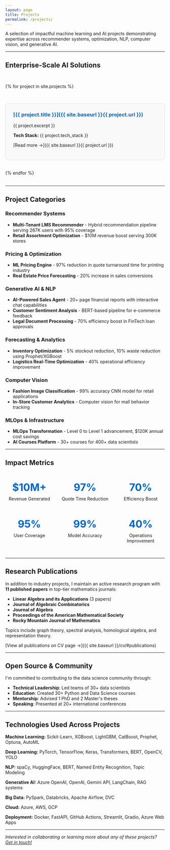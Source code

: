 ```yaml
---
layout: page
title: Projects
permalink: /projects/
---
```


A selection of impactful machine learning and AI projects demonstrating expertise across recommender systems, optimization, NLP, computer vision, and generative AI.

---

## Enterprise-Scale AI Solutions

<div class="project-grid" markdown="1">

{% for project in site.projects %}
<div class="project-card" markdown="1">

### [{{ project.title }}]({{ site.baseurl }}{{ project.url }})

{{ project.excerpt }}

**Tech Stack:** {{ project.tech_stack }}

[Read more →]({{ site.baseurl }}{{ project.url }})

</div>
{% endfor %}

</div>

---

## Project Categories

### Recommender Systems
- **Multi-Tenant LMS Recommender** - Hybrid recommendation pipeline serving 267K users with 95% coverage
- **Retail Assortment Optimization** - $10M revenue boost serving 300K stores

### Pricing & Optimization
- **ML Pricing Engine** - 97% reduction in quote turnaround time for printing industry
- **Real Estate Price Forecasting** - 20% increase in sales conversions

### Generative AI & NLP
- **AI-Powered Sales Agent** - 20+ page financial reports with interactive chat capabilities
- **Customer Sentiment Analysis** - BERT-based pipeline for e-commerce feedback
- **Legal Document Processing** - 70% efficiency boost in FinTech loan approvals

### Forecasting & Analytics
- **Inventory Optimization** - 5% stockout reduction, 10% waste reduction using Prophet/XGBoost
- **Logistics Real-Time Optimization** - 40% operational efficiency improvement

### Computer Vision
- **Fashion Image Classification** - 99% accuracy CNN model for retail applications
- **In-Store Customer Analytics** - Computer vision for mall behavior tracking

### MLOps & Infrastructure
- **MLOps Transformation** - Level 0 to Level 1 advancement, $120K annual cost savings
- **AI Courses Platform** - 30+ courses for 400+ data scientists

---

## Impact Metrics

<div class="metrics-grid" markdown="1">

**$10M+**
Revenue Generated

**97%**
Quote Time Reduction

**70%**
Efficiency Boost

**95%**
User Coverage

**99%**
Model Accuracy

**40%**
Operations Improvement

</div>

---

## Research Publications

In addition to industry projects, I maintain an active research program with **11 published papers** in top-tier mathematics journals:

- **Linear Algebra and its Applications** (3 papers)
- **Journal of Algebraic Combinatorics**
- **Journal of Algebra**
- **Proceedings of the American Mathematical Society**
- **Rocky Mountain Journal of Mathematics**

Topics include graph theory, spectral analysis, homological algebra, and representation theory.

[View all publications on CV page →]({{ site.baseurl }}/cv/#publications)

---

## Open Source & Community

I'm committed to contributing to the data science community through:

- **Technical Leadership**: Led teams of 30+ data scientists
- **Education**: Created 30+ Python and Data Science courses
- **Mentorship**: Advised 1 PhD and 2 Master's theses
- **Speaking**: Presented at 20+ international conferences

---

## Technologies Used Across Projects

**Machine Learning:** Scikit-Learn, XGBoost, LightGBM, CatBoost, Prophet, Optuna, AutoML

**Deep Learning:** PyTorch, TensorFlow, Keras, Transformers, BERT, OpenCV, YOLO

**NLP:** spaCy, HuggingFace, BERT, Named Entity Recognition, Topic Modeling

**Generative AI:** Azure OpenAI, OpenAI, Gemini API, LangChain, RAG systems

**Big Data:** PySpark, Databricks, Apache Airflow, DVC

**Cloud:** Azure, AWS, GCP

**Deployment:** Docker, FastAPI, GitHub Actions, Streamlit, Gradio, Azure Web Apps

---

*Interested in collaborating or learning more about any of these projects? [Get in touch!](mailto:dbravo27@gmail.com)*

<style>
.project-grid {
  display: grid;
  grid-template-columns: repeat(auto-fill, minmax(300px, 1fr));
  gap: 2rem;
  margin: 2rem 0;
}

.project-card {
  border: 1px solid #ddd;
  padding: 1.5rem;
  border-radius: 8px;
  background: #f9f9f9;
  transition: transform 0.2s, box-shadow 0.2s;
}

.project-card:hover {
  transform: translateY(-5px);
  box-shadow: 0 4px 12px rgba(0,0,0,0.1);
}

.project-card h3 {
  color: #0066cc;
  margin-top: 0;
}

.metrics-grid {
  display: grid;
  grid-template-columns: repeat(auto-fit, minmax(150px, 1fr));
  gap: 1.5rem;
  margin: 2rem 0;
  text-align: center;
}

.metrics-grid strong {
  display: block;
  font-size: 2rem;
  color: #0066cc;
  margin-bottom: 0.5rem;
}

@media (max-width: 768px) {
  .project-grid {
    grid-template-columns: 1fr;
  }
}
</style>
